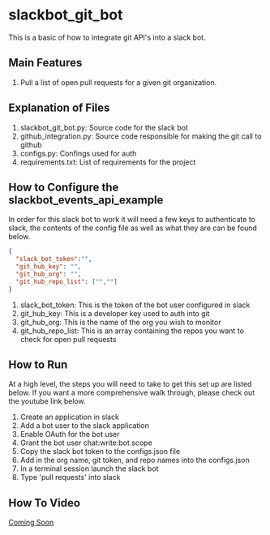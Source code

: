 # slackbot_git_bot
This is a basic of how to integrate git API's into a slack bot.

## Main Features
1. Pull a list of open pull requests for a given git organization.  

## Explanation of Files
1. slackbot_git_bot.py: Source code for the slack bot
2. github_integration.py: Source code responsible for making the git call to github
3. configs.py: Confings used for auth
4. requirements.txt: List of requirements for the project

## How to Configure the slackbot_events_api_example
In order for this slack bot to work it will need a few keys to authenticate to slack, the contents of the config file as well as what they are can be found below. 
```json
{
  "slack_bot_token":"",
  "git_hub_key": "",
  "git_hub_org": "",
  "git_hub_repo_list": ["",""]
}
```

1. slack_bot_token: This is the token of the bot user configured in slack
2. git_hub_key: This is a developer key used to auth into git
3. git_hub_org: This is the name of the org you wish to monitor
4. git_hub_repo_list: This is an array containing the repos you want to check for open pull requests

## How to Run
At a high level, the steps you will need to take to get this set up are listed below. If you want a more comprehensive walk through, please check out the youtube link below. 

1. Create an application in slack
2. Add a bot user to the slack application
3. Enable OAuth for the bot user
4. Grant the bot user chat:write:bot scope
7. Copy the slack bot token to the configs.json file
8. Add in the org name, git token, and repo names into the configs.json 
9. In a terminal session launch the slack bot
10. Type 'pull requests' into slack 


## How To Video
[Coming Soon]()
